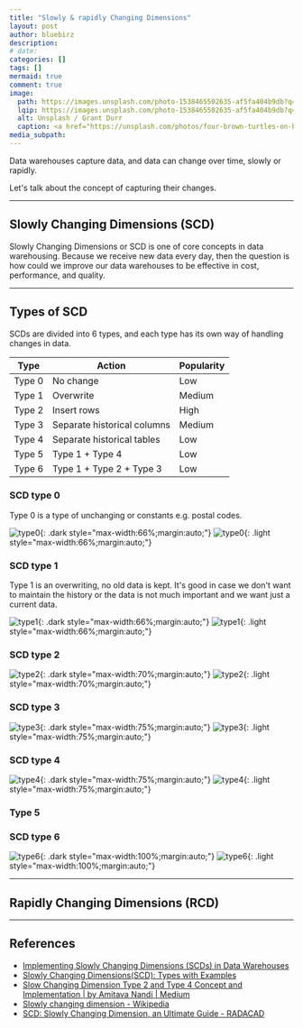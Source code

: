 ```yaml
---
title: "Slowly & rapidly Changing Dimensions"
layout: post
author: bluebirz
description:
# date: 
categories: []
tags: []
mermaid: true
comment: true
image:
  path: https://images.unsplash.com/photo-1538465502635-af5fa404b9db?q=80&w=1071&auto=format&fit=crop&ixlib=rb-4.1.0&ixid=M3wxMjA3fDB8MHxwaG90by1wYWdlfHx8fGVufDB8fHx8fA%3D%3D
  lqip: https://images.unsplash.com/photo-1538465502635-af5fa404b9db?q=10&w=1071&auto=format&fit=crop&ixlib=rb-4.1.0&ixid=M3wxMjA3fDB8MHxwaG90by1wYWdlfHx8fGVufDB8fHx8fA%3D%3D
  alt: Unsplash / Grant Durr
  caption: <a href="https://unsplash.com/photos/four-brown-turtles-on-brown-soil-o6yVQhM_-fg">Unsplash / Grant Durr</a>
media_subpath:
---
```


Data warehouses capture data, and data can change over time, slowly or rapidly.

Let's talk about the concept of capturing their changes.

---

## Slowly Changing Dimensions (SCD)

Slowly Changing Dimensions or SCD is one of core concepts in data warehousing. Because we receive new data every day, then the question is how could we improve our data warehouses to be effective in cost, performance, and quality.

---

## Types of SCD

SCDs are divided into 6 types, and each type has its own way of handling changes in data.

|Type|Action|Popularity|
|:-:|-|-|
|Type 0|No change|Low|
|Type 1|Overwrite|Medium|
|Type 2|Insert rows|High|
|Type 3|Separate historical columns|Medium|
|Type 4|Separate historical tables|Low|
|Type 5|Type 1 + Type 4|Low|
|Type 6|Type 1 + Type 2 + Type 3|Low|

### SCD type 0

Type 0 is a type of unchanging or constants e.g. postal codes.

![type0](../assets/img/tmp/scd-type0-dark.png){: .dark style="max-width:66%;margin:auto;"}
![type0](../assets/img/tmp/scd-type0-light.png){: .light style="max-width:66%;margin:auto;"}

### SCD type 1

Type 1 is an overwriting, no old data is kept. It's good in case we don't want to maintain the history or the data is not much important and we want just a current data.

![type1](../assets/img/tmp/scd-type1-dark.png){: .dark style="max-width:66%;margin:auto;"}
![type1](../assets/img/tmp/scd-type1-light.png){: .light style="max-width:66%;margin:auto;"}

### SCD type 2

![type2](../assets/img/tmp/scd-type2-dark.png){: .dark style="max-width:70%;margin:auto;"}
![type2](../assets/img/tmp/scd-type2-light.png){: .light style="max-width:70%;margin:auto;"}

### SCD type 3

![type3](../assets/img/tmp/scd-type3-dark.png){: .dark style="max-width:75%;margin:auto;"}
![type3](../assets/img/tmp/scd-type3-light.png){: .light style="max-width:75%;margin:auto;"}

### SCD type 4

![type4](../assets/img/tmp/scd-type4-dark.png){: .dark style="max-width:75%;margin:auto;"}
![type4](../assets/img/tmp/scd-type4-light.png){: .light style="max-width:75%;margin:auto;"}

### Type 5

### SCD type 6

![type6](../assets/img/tmp/scd-type6-dark.png){: .dark style="max-width:100%;margin:auto;"}
![type6](../assets/img/tmp/scd-type6-light.png){: .light style="max-width:100%;margin:auto;"}

---

## Rapidly Changing Dimensions (RCD)

---

## References

- [Implementing Slowly Changing Dimensions (SCDs) in Data Warehouses](https://www.sqlshack.com/implementing-slowly-changing-dimensions-scds-in-data-warehouses/)
- [Slowly Changing Dimensions(SCD): Types with Examples](https://hevodata.com/learn/slowly-changing-dimensions/)
- [Slow Changing Dimension Type 2 and Type 4 Concept and Implementation \| by Amitava Nandi \| Medium](https://apu-nandi88.medium.com/slow-changing-dimension-type-2-and-type-4-concept-and-implementation-398c8dec7030)
- [Slowly changing dimension - Wikipedia](https://en.wikipedia.org/wiki/Slowly_changing_dimension#Type_3:_add_new_attribute)
- [SCD: Slowly Changing Dimension, an Ultimate Guide - RADACAD](https://radacad.com/scd-slowly-changing-dimension-an-ultimate-guide/)
